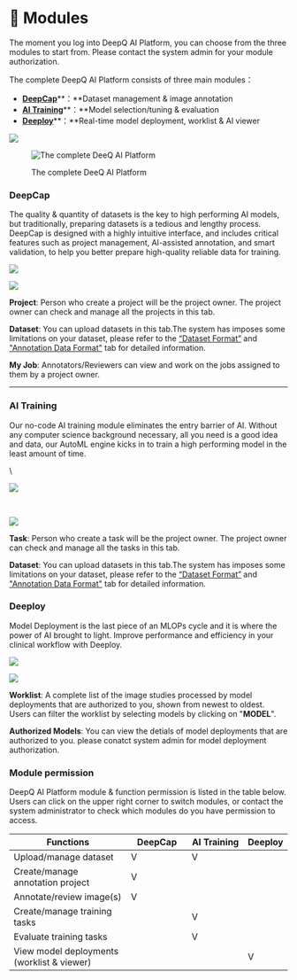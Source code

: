 # 🧱 Modules

The moment you log into DeepQ AI Platform, you can choose from the three modules to start from. Please contact the system admin for your module authorization.

The complete DeepQ AI Platform consists of three main modules：

* <img src="../../.gitbook/assets/AIP_DeepCap_icon.png" alt="" data-size="line">[**DeepCap**](modules.md#deepcap-overview)**：**Dataset management & image annotation
* <img src="../../.gitbook/assets/AIP_ AI Training_icon.png" alt="" data-size="line">[**AI Training**](modules.md#ai-training-overview)**：**Model selection/tuning & evaluation
* <img src="../../.gitbook/assets/AIP_Deeploy_icon.png" alt="" data-size="line">[**Deeploy**](modules.md#deeploy-overview)**：**Real-time model deployment, worklist & AI viewer

![](https://console.deepq.ai/docs/console/.gitbook/assets/con-1-2-1.png)



<figure><img src="../../.gitbook/assets/AIP_whole.png" alt="The complete DeeQ AI Platform"><figcaption><p>The complete DeeQ AI Platform</p></figcaption></figure>

### DeepCap <a href="#deepcap-overview" id="deepcap-overview"></a>

The quality & quantity of datasets is the key to high performing AI models, but traditionally, preparing datasets is a tedious and lengthy process. DeepCap is designed with a highly intuitive interface, and includes critical features such as project management, AI-assisted annotation, and smart validation, to help you better prepare high-quality reliable data for training.

![](../../.gitbook/assets/DeepCap.png)

![](https://console.deepq.ai/docs/console/.gitbook/assets/con-1-2-4.png)

**Project**: Person who create a project will be the project owner. The project owner can check and manage all the projects in this tab.

**Dataset**: You can upload datasets in this tab.The system has imposes some limitations on your dataset, please refer to the [“Dataset Format”](https://app.gitbook.com/s/-LRpbrznmSNshCiwmSTG-3251841457/dataset/upload-dataset) and[ "Annotation Data Format"](https://app.gitbook.com/s/-LRpbrznmSNshCiwmSTG-3251841457/dataset/annotation-data-formats) tab for detailed information.

**My Job**: Annotators/Reviewers can view and work on the jobs assigned to them by a project owner.

***

### AI Training <a href="#ai-training-overview" id="ai-training-overview"></a>

Our no-code AI training module eliminates the entry barrier of AI. Without any computer science background necessary, all you need is a good idea and data, our AutoML engine kicks in to train a high performing model in the least amount of time.

\


![](<../../.gitbook/assets/AI Training.png>)

​

![](https://console.deepq.ai/docs/console/.gitbook/assets/con-1-2-6.png)

‌**Task**: Person who create a task will be the project owner. The project owner can check and manage all the tasks in this tab.‌

**Dataset**: You can upload datasets in this tab.The system has imposes some limitations on your dataset, please refer to the [“Dataset Format”](https://app.gitbook.com/s/-LRpbrznmSNshCiwmSTG-3251841457/dataset/upload-dataset) and ["Annotation Data Format"](https://app.gitbook.com/s/-LRpbrznmSNshCiwmSTG-3251841457/dataset/annotation-data-formats) tab for detailed information.

### Deeploy  <a href="#deeploy-overview" id="deeploy-overview"></a>

Model Deployment is the last piece of an MLOPs cycle and it is where the power of AI brought to light. Improve performance and efficiency in your clinical workflow with Deeploy.

![](../../.gitbook/assets/Deeploy.png)

![](https://console.deepq.ai/docs/console/.gitbook/assets/con-1-2-8.png)

**Worklist**: A complete list of the image studies processed by model deployments that are authorized to you, shown from newest to oldest. Users can filter the worklist by selecting models by clicking on "**MODEL**".

**Authorized Models**: You can view the detials of model deployments that are authorized to you. please conatct system admin for model deployment authorization.

### Module permission <a href="#module-permission" id="module-permission"></a>

DeepQ AI Platform module & function permission is listed in the table below. Users can click on the upper right corner to switch modules, or contact the system administrator to check which modules do you have permission to access.

<table><thead><tr><th width="300">Functions</th><th width="126">DeepCap</th><th width="116">AI Training</th><th>Deeploy</th></tr></thead><tbody><tr><td>Upload/manage dataset</td><td>V</td><td>V</td><td></td></tr><tr><td>Create/manage annotation project</td><td>V</td><td></td><td></td></tr><tr><td>Annotate/review image(s)</td><td>V</td><td></td><td></td></tr><tr><td>Create/manage training tasks</td><td></td><td>V</td><td></td></tr><tr><td>Evaluate training tasks</td><td></td><td>V</td><td></td></tr><tr><td>View model deployments (worklist &#x26; viewer)</td><td></td><td></td><td>V</td></tr></tbody></table>

